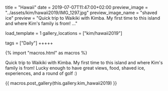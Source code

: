 title = "Hawaii"
date = 2019-07-07T11:47:00+02:00
preview_image = "../assets/kim/hawaii2019/IMG_1297.jpg"
preview_image_name = "shaved ice"
preview = "Quick trip to Waikiki with Kimba. My first time to this island and where Kim's family is from! ..."

load_template = 1
gallery_locations = ["kim/hawaii2019"]

tags = ["Daily"]
+++++

{% import "macros.html" as macros %}


Quick trip to Waikiki with Kimba. My first time to this island and where Kim's family is from! Lucky enough to have great views, food, shaved ice, experiences, and a round of golf :)


{{ macros.post_gallery(this.gallery.kim_hawaii2019) }}